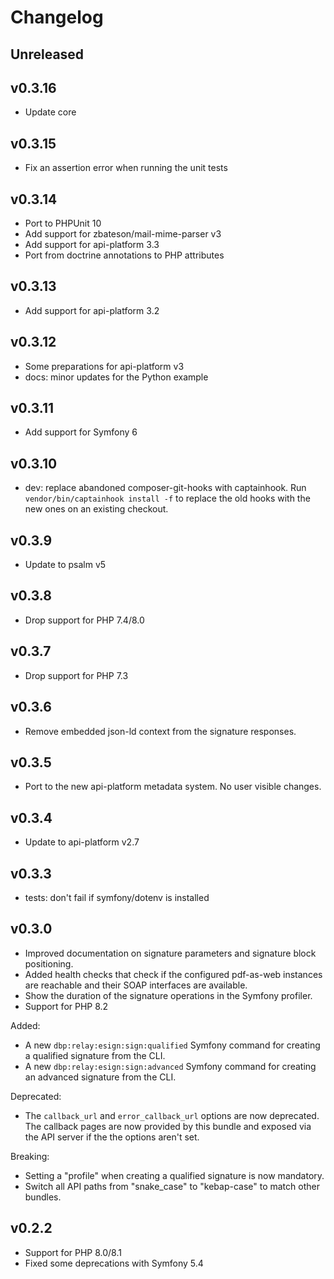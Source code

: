 # Changelog

## Unreleased

## v0.3.16

* Update core

## v0.3.15

* Fix an assertion error when running the unit tests

## v0.3.14

* Port to PHPUnit 10
* Add support for zbateson/mail-mime-parser v3
* Add support for api-platform 3.3
* Port from doctrine annotations to PHP attributes

## v0.3.13

* Add support for api-platform 3.2

## v0.3.12

* Some preparations for api-platform v3
* docs: minor updates for the Python example

## v0.3.11

* Add support for Symfony 6

## v0.3.10

* dev: replace abandoned composer-git-hooks with captainhook.
  Run `vendor/bin/captainhook install -f` to replace the old hooks with the new ones
  on an existing checkout.

## v0.3.9

* Update to psalm v5

## v0.3.8

* Drop support for PHP 7.4/8.0

## v0.3.7

* Drop support for PHP 7.3

## v0.3.6

* Remove embedded json-ld context from the signature responses.

## v0.3.5

* Port to the new api-platform metadata system. No user visible changes.

## v0.3.4

* Update to api-platform v2.7

## v0.3.3

* tests: don't fail if symfony/dotenv is installed

## v0.3.0

* Improved documentation on signature parameters and signature block
  positioning.
* Added health checks that check if the configured pdf-as-web instances are
  reachable and their SOAP interfaces are available.
* Show the duration of the signature operations in the Symfony profiler.
* Support for PHP 8.2

Added:

* A new `dbp:relay:esign:sign:qualified` Symfony command for creating a
  qualified signature from the CLI.
* A new `dbp:relay:esign:sign:advanced` Symfony command for creating an
  advanced signature from the CLI.

Deprecated:

* The `callback_url` and `error_callback_url` options are now deprecated. The
  callback pages are now provided by this bundle and exposed via the API server
  if the the options aren't set.

Breaking:

* Setting a "profile" when creating a qualified signature is now mandatory.
* Switch all API paths from "snake_case" to "kebap-case" to match other bundles.

## v0.2.2

* Support for PHP 8.0/8.1
* Fixed some deprecations with Symfony 5.4
